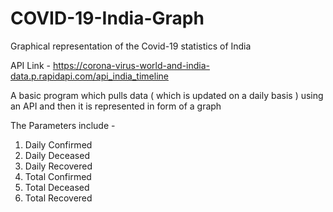 # COVID-19-India-Graph
Graphical representation of the Covid-19 statistics of India 

API Link - https://corona-virus-world-and-india-data.p.rapidapi.com/api_india_timeline

A basic program which pulls data ( which is updated on a daily basis ) using an API and then it is represented in form of a graph

The Parameters include -

1. Daily Confirmed
2. Daily Deceased
3. Daily Recovered
4. Total Confirmed
5. Total Deceased 
6. Total Recovered

